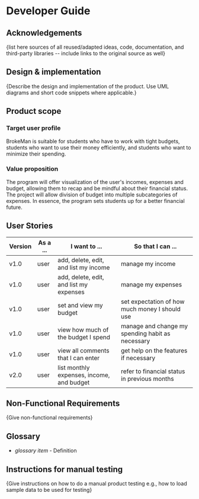 # Developer Guide

## Acknowledgements

{list here sources of all reused/adapted ideas, code, documentation, and third-party libraries -- include links to the original source as well}

## Design & implementation

{Describe the design and implementation of the product. Use UML diagrams and short code snippets where applicable.}


## Product scope
### Target user profile

BrokeMan is suitable for students who have to work with tight budgets, students who want to use their money efficiently, and students who want to minimize their spending.

### Value proposition

The program will offer visualization of the user's incomes, expenses and budget, allowing them to recap and be mindful about their financial status. The project will allow division of budget into multiple subcategories of expenses. In essence, the program sets students up for a better financial future.

## User Stories

|Version| As a ... | I want to ... | So that I can ...|
|--------|----------|---------------|------------------|
|v1.0|user|add, delete, edit, and list my income|manage my income|
|v1.0|user|add, delete, edit, and list my expenses|manage my expenses|
|v1.0|user|set and view my budget|set expectation of how much money I should use|
|v1.0|user|view how much of the budget I spend|manage and change my spending habit as necessary|
|v1.0|user|view all comments that I can enter|get help on the features if necessary|
|v2.0|user|list monthly expenses, income, and budget|refer to financial status in previous months|

## Non-Functional Requirements

{Give non-functional requirements}

## Glossary

* *glossary item* - Definition

## Instructions for manual testing

{Give instructions on how to do a manual product testing e.g., how to load sample data to be used for testing}
